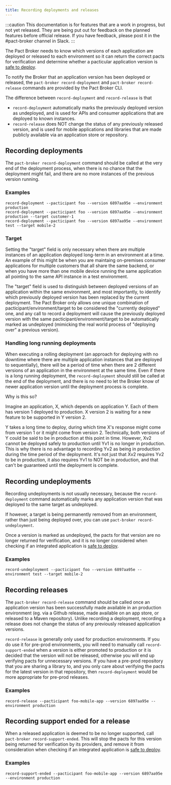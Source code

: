 ```yaml
---
title: Recording deployments and releases
---
```


:::caution
This documentation is for features that are a work in progress, but not yet released. They are being put out for feedback on the planned features before official release. If you have feedback, please post it in the #pact-broker channel in Slack.
:::

The Pact Broker needs to know which versions of each application are deployed or released to each environment so it can return the correct pacts for verification and determine whether a pacticular application version is [safe to deploy](/pact_broker/can_i_deploy).

To notify the Broker that an application version has been deployed or released, the `pact-broker record-deployment` and `pact-broker record-release` commands are provided by the Pact Broker CLI.

The difference between `record-deployment` and `record-release` is that 

* `record-deployment` automatically marks the previously deployed version as undeployed, and is used for APIs and consumer applications that are deployed to known instances.
* `record-release` does NOT change the status of any previously released version, and is used for mobile applications and libraries that are made publicly available via an application store or repository.

## Recording deployments

The `pact-broker record-deployment` command should be called at the very end of the deployment process, when there is no chance that the deployment might fail, and there are no more instances of the previous version running. 

### Examples

```
record-deployment --pacticipant foo --version 6897aa95e --environment production
record-deployment --pacticipant foo --version 6897aa95e --environment production --target customer-1
record-deployment --pacticipant foo --version 6897aa95e --environment test --target mobile-2
```

### Target

Setting the "target" field is only necessary when there are multiple instances of an application deployed long-term in an environment at a time. An example of this might be when you are maintaing on-premises consumer applications for multiple customers that all share the same backend, or when you have more than one mobile device running the same application all pointing to the same API instance in a test environment.

The "target" field is used to distinguish between deployed versions of an application within the same environment, and most importantly, to identify which previously deployed version has been replaced by the current deployment. The Pact Broker only allows one unique combination of pacticipant/environment/target to be considered the "currently deployed" one, and any call to record a deployment will cause the previously deployed version with the same pacticipant/environment/target to be automatically marked as undeployed (mimicking the real world process of "deploying over" a previous version).

### Handling long running deployments

When executing a rolling deployment (an approach for deploying with no downtime where there are multiple application instances that are deployed to sequentially), there will be a period of time when there are 2 different versions of an application in the environment at the same time. Even if there is a long running deployment, the `record-deployment` should still be called at the end of the deployment, and there is no need to let the Broker know of newer application version until the deployment process is complete.

Why is this so?

Imagine an application, X, which depends on application Y. Each of them has version 1 deployed to production. X version 2 is waiting for a new feature to be supported in Y version 2.

Y takes a long time to deploy, during which time X's response might come from version 1 or it might come from version 2. Technically, both versions of Y could be said to be in production at this point in time. However, Xv2 cannot be deployed safely to production until Yv1 is no longer in production. This is why there is no advantage to recording Yv2 as being in production during the time period of the deployment. It's not just that Xv2 requires Yv2 to be in production, it also requires Yv1 to NOT be in production, and that can't be guaranteed until the deployment is complete.

## Recording undeployments

Recording undeployments is not usually necessary, because the `record-deployment` command automatically marks any application version that was deployed to the same target as undeployed.

If however, a target is being permanently removed from an environment, rather than just being deployed over, you can use `pact-broker record-undeployment`.

Once a version is marked as undeployed, the pacts for that version are no longer returned for verification, and it is no longer considered when checking if an integrated application is [safe to deploy](/pact_broker/can_i_deploy).

### Examples

```
record-undeployment --pacticipant foo --version 6897aa95e --environment test --target mobile-2
```

## Recording releases

The `pact-broker record-release` command should be called once an application version has been successfully made available in an production environment (eg. via a Github release, made available on an app store, or released to a Maven repository). Unlike recording a deployment, recording a release does not change the status of any previously released application versions.

`record-release` is generally only used for production environments. If you do use it for pre-prod environments, you will need to manually call `record-support-ended` when a version is either promoted to production or it is decided that the version will not be released, otherwise you will end up verifying pacts for unnecessary versions. If you have a pre-prod repository that you are sharing a library to, and you only care about verifying the pacts for the latest version in that repository, then `record-deployment` would be more appropriate for pre-prod releases.

### Examples

```
record-release --pacticipant foo-mobile-app --version 6897aa95e --environment production
```

## Recording support ended for a release

When a released application is deemed to be no longer supported, call `pact-broker record-support-ended`. This will stop the pacts for this version being returned for verification by its providers, and remove it from consideration when checking if an integrated application is [safe to deploy](/pact_broker/can_i_deploy).

### Examples

```
record-support-ended --pacticipant foo-mobile-app --version 6897aa95e --environment production
```

